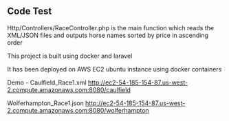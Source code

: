 ## Code Test

Http/Controllers/RaceController.php is the main function which reads the XML/JSON files and outputs horse names sorted by price in ascending order

This project is built using docker and laravel

It has been deployed on AWS EC2 ubuntu instance using docker containers

Demo - 
Caulfield_Race1.xml
http://ec2-54-185-154-87.us-west-2.compute.amazonaws.com:8080/caulfield

Wolferhampton_Race1.json
http://ec2-54-185-154-87.us-west-2.compute.amazonaws.com:8080/wolferhampton


